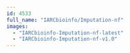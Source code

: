 ```yaml
---
id: 4533
full_name: "IARCbioinfo/Imputation-nf"
images: 
  - "IARCbioinfo-Imputation-nf-latest"
  - "IARCbioinfo-Imputation-nf-v1.0"
---
```

